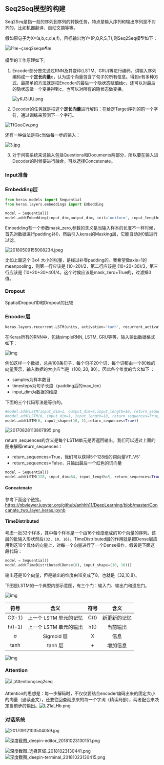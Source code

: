 ## Seq2Seq模型的构建

Seq2Seq是指一般的序列到序列的转换任务，特点是输入序列和输出序列是不对齐的，比如机器翻译、自动文摘等等。

假如原句子为X=(a,b,c,d,e,f)，目标输出为Y=(P,Q,R,S,T),则Seq2Seq模型如下：

![åºæ¬çseq2seqæ¶æ](https://spaces.ac.cn/usr/uploads/2018/09/3140019013.png)



模型的工作原理如下;

1. Encoder部分首先通过RNN及其变种(LSTM、GRU)等进行编码，讲输入序列编码成一个**定长向量**c，认为这个向量包含了句子的所有信息。得到c有多种方式，最简单的方法就是把Encoder的最后一个隐状态赋值给c，还可以对最后的隐状态做一个变换得到c，也可以对所有的隐状态做变换。

   ![yKJ3iJU.png](https://i.loli.net/2018/10/24/5bcfdae375792.png)

2. Decoder的任务就是把这个**定长向量**进行解码：在给定Target序列的前一个字符，通过训练来预测下一个字符。

![TfGooCw.png](https://i.loli.net/2018/10/24/5bcfdae3d0915.png)

还有一种做法是将c当做每一步的输入：

![3.jpg](https://i.loli.net/2018/10/24/5bcfdb22cda92.jpg)

3. 对于问答系统来说输入包括Questions和Documents两部分，所以要在输入进Decoder的时候要进行融合，可以选择Concatenate。

### Input准备



### Embedding层

```python
from keras.models import Sequential
from keras.layers.embeddings import Embedding

model = Sequential()
model.add(Embedding(input_dim,output_dim, init='uniform', input_length=None, weights=None, W_regularizer=None, W_constraint=None, mask_zero=False))
```

Embedding有一个参数mask_zero,参数的含义是当输入样本的长度不一样时候，首先对数据进行padding补0，然后引入keras的Masking层，它能自动对0值进行过滤。 

![20180509155008234.jpeg](https://i.loli.net/2018/10/22/5bcd7c2573733.jpeg)

比如上面这个 3x4 大小的张量，是经过补零padding的。我希望做axis=1的meanpooling，则第一行应该是 (10+20)/2，第二行应该是 (10+20+30)/3，第三行应该是 (10+20+30+40)/4。这个时候应该是mask_zero=True的，过滤掉0值。

### Dropout

SpatialDropout1D和Dropout的比较

### Encoder层

```python
keras.layers.recurrent.LSTM(units, activation='tanh', recurrent_activation='hard_sigmoid', use_bias=True, kernel_initializer='glorot_uniform', recurrent_initializer='orthogonal', bias_initializer='zeros', unit_forget_bias=True, kernel_regularizer=None, recurrent_regularizer=None, bias_regularizer=None, activity_regularizer=None, kernel_constraint=None, recurrent_constraint=None, bias_constraint=None, dropout=0.0, recurrent_dropout=0.0)
```

在Keras所有的RNN中，包括simpleRNN, LSTM, GRU等等，输入输出数据格式如下：

![img](https://images2015.cnblogs.com/blog/517494/201612/517494-20161205112102351-1713605010.png)

例如这样一个数据，总共100条句子，每个句子20个词，每个词都由一个80维的向量表示，输入数据的大小应当是（100, 20, 80）。因此各个维度的含义如下 ：

- samples为样本数目
- timesteps为句子长度（padding后的max_len）
- input_dim为数据的维度

下面的三个代码写法是等价的。

```python
#model.add(LSTM(input_dim=1, output_dim=6,input_length=10, return_sequences=True))
#model.add(LSTM(6, input_dim=1, input_length=10, return_sequences=True))
model.add(LSTM(6, input_shape=(10, 1),return_sequences=True))
```

![20170828113807895.png](https://i.loli.net/2018/10/21/5bcc44890bbdf.png)

return_sequences的含义是每个LSTM单元是否返回输出，我们可以通过上面的图来解释return_sequences：

- return_sequences=True，我们可以获得5个128维的词向量V1’..V5’ 
- return_sequences=False，只输出最后一个红色的词向量

```python
model = Sequential()
model.add(LSTM(128, input_dim=64, input_length=5, return_sequences=True))
```

#### Concatenate

参考下面这个链接。https://nbviewer.jupyter.org/github/anhhh11/DeepLearning/blob/master/Concanate_two_layer_keras.ipynb

#### TimeDistributed

考虑一批32个样本，其中每个样本是一个由16个维度组成的10个向量的序列。该层的批输入形状然后`(32, 10, 16)`。TimeDistributed层的作用就是把Dense层应用到这10个具体的向量上，对每一个向量进行了一个Dense操作，假设是下面这段代码：

```python
model = Sequential()
model.add(TimeDistributed(Dense(8), input_shape=(10, 16)))
```

输出还是10个向量，但是输出的维度由16变成了8，也就是（32,10,8）。

下图是LSTM的一个典型内部示意图，有三个门：输入门、输出门和遗忘门。

![img](http://file.elecfans.com/web1/M00/63/24/pIYBAFuQetKACYz6AAAv-m33kc8472.png)

|  符号  |          含义          | 符号 |     含义     |
| :----: | :--------------------: | :--: | :----------: |
| C(t-1) | 上一个 LSTM 单元的记忆 | C(t) | 新更新的记忆 |
| h(t-1) | 上一个 LSTM 单元的输出 | h(t) |   当前输出   |
|   σ    |       Sigmoid 层       |  X   |     信息     |
|  tanh  |        tanh 层         |  +   |   增加信息   |

![img](https://images2017.cnblogs.com/blog/65150/201801/65150-20180113211019129-1738064554.png)

### Attention

![å¸¦Attentionçseq2seq](https://spaces.ac.cn/usr/uploads/2018/09/494964564.png)

Attention的思想是：每一步解码时，不仅仅要结合encoder编码出来的固定大小的向量（通读全文），还要往回查阅原来的每一个字词（精读局部），两者配合来决定当前步的输出。![L21aLHb.png](https://i.loli.net/2018/10/24/5bcfdb4b02304.png)

### 对话系统

![20170912103504059.jpg](https://i.loli.net/2018/10/21/5bcc76f857700.jpg)

![深度截图_deepin-editor_20181023130151.png](https://i.loli.net/2018/10/24/5bcfdb847dd88.png)

![深度截图_选择区域_20181023130441.png](https://i.loli.net/2018/10/24/5bcfdb82653e8.png)
![深度截图_deepin-terminal_20181023130415.png](https://i.loli.net/2018/10/24/5bcfdb856b444.png)
